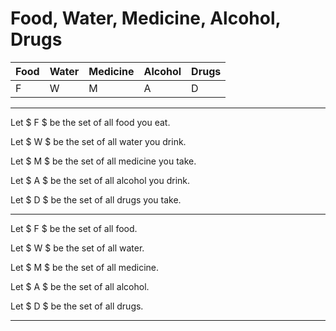 # Food, Water, Medicine, Alcohol, Drugs

| Food | Water | Medicine | Alcohol | Drugs |
| - | - | - | - | - |
| F | W | M | A | D |

---

Let $ F $ be the set of all food you eat.

Let $ W $ be the set of all water you drink.

Let $ M $ be the set of all medicine you take.

Let $ A $ be the set of all alcohol you drink.

Let $ D $ be the set of all drugs you take.

---

Let $ F $ be the set of all food.

Let $ W $ be the set of all water.

Let $ M $ be the set of all medicine.

Let $ A $ be the set of all alcohol.

Let $ D $ be the set of all drugs.

---
